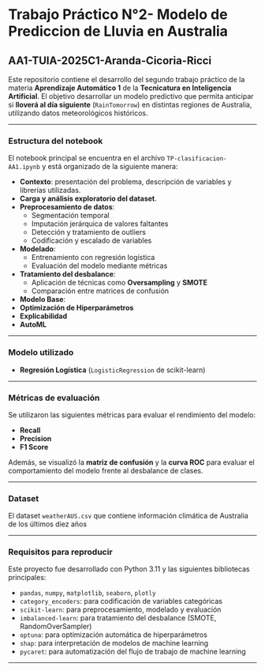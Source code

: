 # Trabajo Práctico N°2- Modelo de Prediccion de Lluvia en Australia
## AA1-TUIA-2025C1-Aranda-Cicoria-Ricci
Este repositorio contiene el desarrollo del segundo trabajo práctico de la materia **Aprendizaje Automático 1** de la **Tecnicatura en Inteligencia Artificial**. El objetivo desarrollar un modelo predictivo que permita anticipar si **lloverá al día siguiente** (`RainTomorrow`) en distintas regiones de Australia, utilizando datos meteorológicos históricos.

---

### Estructura del notebook

El notebook principal se encuentra en el archivo `TP-clasificacion-AA1.ipynb` y está organizado de la siguiente manera:

- **Contexto**: presentación del problema, descripción de variables y librerías utilizadas.
- **Carga y análisis exploratorio del dataset**.
- **Preprocesamiento de datos**:
  - Segmentación temporal
  - Imputación jerárquica de valores faltantes
  - Detección y tratamiento de outliers
  - Codificación y escalado de variables
- **Modelado**:
  - Entrenamiento con regresión logística
  - Evaluación del modelo mediante métricas
- **Tratamiento del desbalance**:
  - Aplicación de técnicas como **Oversampling** y **SMOTE**
  - Comparación entre matrices de confusión
- **Modelo Base**:
- **Optimización de Hiperparámetros**
- **Explicabilidad**
- **AutoML**
---

### Modelo utilizado

- **Regresión Logística** (`LogisticRegression` de scikit-learn)

---

### Métricas de evaluación

Se utilizaron las siguientes métricas para evaluar el rendimiento del modelo:

- **Recall**
- **Precision**
- **F1 Score**

Además, se visualizó la **matriz de confusión** y la **curva ROC** para evaluar el comportamiento del modelo frente al desbalance de clases.

---
### Dataset
El dataset `weatherAUS.csv` que contiene información climática de Australia de los últimos diez años

---
### Requisitos para reproducir

Este proyecto fue desarrollado con Python 3.11 y las siguientes bibliotecas principales:
- `pandas`, `numpy`, `matplotlib`, `seaborn`, `plotly`
- `category_encoders`: para codificación de variables categóricas
- `scikit-learn`: para preprocesamiento, modelado y evaluación
- `imbalanced-learn`: para tratamiento del desbalance (SMOTE, RandomOverSampler)
- `optuna`: para optimización automática de hiperparámetros
- `shap`: para interpretación de modelos de machine learning
- `pycaret`: para automatización del flujo de trabajo de machine learning

---
